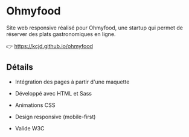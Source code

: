 # Ohmyfood

Site web responsive réalisé pour Ohmyfood, une startup qui permet de réserver des plats gastronomiques en ligne.

👉 https://kcjd.github.io/ohmyfood

## Détails

- Intégration des pages à partir d'une maquette

- Développé avec HTML et Sass

- Animations CSS

- Design responsive (mobile-first)

- Valide W3C
